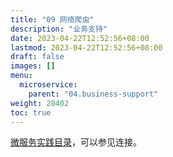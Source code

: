 ```yaml
---
title: "09 网络爬虫"
description: "业务支持"
date: 2023-04-22T12:52:56+08:00
lastmod: 2023-04-22T12:52:56+08:00
draft: false
images: []
menu:
  microservice:
    parent: "04.business-support"
weight: 20402
toc: true
---
```


[微服务实践目录](https://www.jianshu.com/p/f3d5a02757f1)，可以参见连接。
